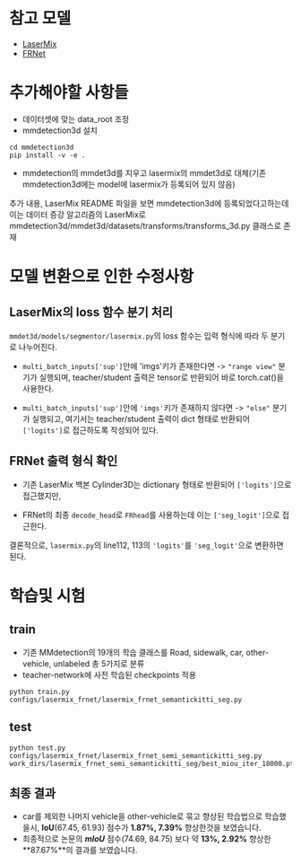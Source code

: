 # 참고 모델
- [LaserMix](https://github.com/ldkong1205/LaserMix)
- [FRNet](https://github.com/Xiangxu-0103/FRNet)


# 추가해야할 사항들 
- 데이터셋에 맞는 data_root 조정
- mmdetection3d 설치
```
cd mmdetection3d
pip install -v -e .
```
- mmdetection의 mmdet3d를 지우고 lasermix의 mmdet3d로 대체(기존 mmdetection3d에는 model에 lasermix가 등록되어 있지 않음)

추가 내용, LaserMix README 파일을 보면 mmdetection3d에 등록되었다고하는데 이는 데이터 증강 알고리즘의 LaserMix로 mmdetection3d/mmdet3d/datasets/transforms/transforms_3d.py 클래스로 존재


# 모델 변환으로 인한 수정사항
## LaserMix의 loss 함수 분기 처리
```mmdet3d/models/segmentor/lasermix.py```의 loss 함수는 입력 형식에 따라 두 분기로 나누어진다.

- ```multi_batch_inputs['sup']```안에 'imgs'키가 존재한다면
 -> ```"range view"``` 분기가 실행되며, teacher/student 출력은 tensor로 반환되어 바로 torch.cat()을 사용한다.

- ```multi_batch_inputs['sup']```안에 ```'imgs'```키가 존재하지 않다면
 -> ```"else"``` 분기가 실행되고, 여기서는 teacher/student 출력이 dict 형태로 반환되어 ```['logits']```로 접근하도록 작성되어 있다.

## FRNet 출력 형식 확인
- 기존 LaserMix 백본 Cylinder3D는 dictionary 형태로 반환되어 ```['logits']```으로 접근했지만,

- FRNet의 최종 ```decode_head```로 ```FRhead```를 사용하는데 이는 ```['seg_logit']```으로 접근한다. 

결론적으로, ```lasermix.py```의 line112, 113의 ```'logits'```를 ```'seg_logit'```으로 변환하면 된다.



# 학습및 시험
## train

- 기존 MMdetection의 19개의 학습 클래스를 Road, sidewalk, car, other-vehicle, unlabeled 총 5가지로 분류
- teacher-network에 사전 학습된 checkpoints 적용 

```
python train.py configs/lasermix_frnet/lasermix_frnet_semantickitti_seg.py
```

## test

```
python test.py configs/lasermix_frnet/lasermix_frnet_semi_semantickitti_seg.py work_dirs/lasermix_frnet_semi_semantickitti_seg/best_miou_iter_18000.pth
```

## 최종 결과
- car를 제외한 나머지 vehicle을 other-vehicle로 묶고 향상된 학습법으로 학습했을시, **IoU**(67.45, 61.93) 점수가 **1.87%, 7.39%** 향상한것을 보였습니다.
- 최종적으로 논문의 ***mIoU*** 점수(74.69, 84.75) 보다 약 **13%, 2.92%** 향상한 **87.67%**의 결과를 보였습니다.

